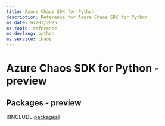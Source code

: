 ```yaml
---
title: Azure Chaos SDK for Python
description: Reference for Azure Chaos SDK for Python
ms.date: 07/01/2025
ms.topic: reference
ms.devlang: python
ms.service: chaos
---
```

# Azure Chaos SDK for Python - preview
## Packages - preview
[!INCLUDE [packages](chaos-index.md)]